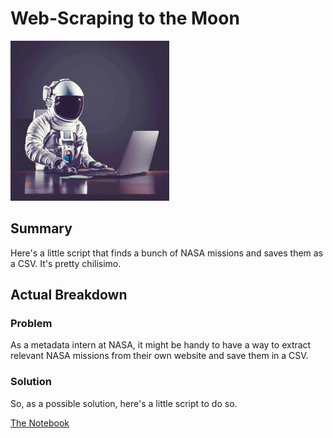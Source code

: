 # Web-Scraping to the Moon

![Image of astronaut on a laptop](images/astronaut_laptop.png)

## Summary

Here's a little script that finds a bunch of NASA missions and saves them as a CSV.
It's pretty chilisimo.

## Actual Breakdown

### Problem

As a metadata intern at NASA, it might be handy to have a way to extract relevant NASA missions from their own website and save them in a CSV.

### Solution

So, as a possible solution, here's a little script to do so.

[The Notebook](https://nbviewer.org/github/c-a-s-t-l-e/nasa_stuff/blob/main/notebooks/mission_scraper.ipynb)
